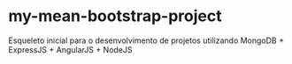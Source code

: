 # my-mean-bootstrap-project
Esqueleto inicial para o desenvolvimento de projetos utilizando MongoDB + ExpressJS + AngularJS + NodeJS
